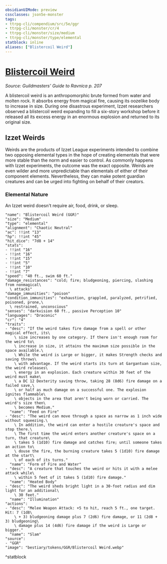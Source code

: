 ```yaml
---
obsidianUIMode: preview
cssclasses: json5e-monster
tags:
- ttrpg-cli/compendium/src/5e/ggr
- ttrpg-cli/monster/cr/4
- ttrpg-cli/monster/size/medium
- ttrpg-cli/monster/type/elemental
statblock: inline
aliases: ["Blistercoil Weird"]
---
```

# [Blistercoil Weird](3-Compendium\CLI\bestiary\elemental/blistercoil-weird-ggr.md)
*Source: Guildmasters' Guide to Ravnica p. 207*  

A blistercoil weird is an anthropomorphic brute formed from water and molten rock. It absorbs energy from magical fire, causing its oozelike body to increase in size. During one disastrous experiment, Izzet researchers observed a blistercoil weird expanding to fill a six-story workshop before it released all its excess energy in an enormous explosion and returned to its original size.

## Izzet Weirds

Weirds are the products of Izzet League experiments intended to combine two opposing elemental types in the hope of creating elementals that were more stable than the norm and easier to control. As commonly happens with Izzet experiments, the outcome was the exact opposite. Weirds are even wilder and more unpredictable than elementals of either of their component elements. Nevertheless, they can make potent guardian creatures and can be urged into fighting on behalf of their creators.

### Elemental Nature

An Izzet weird doesn't require air, food, drink, or sleep.

```statblock
"name": "Blistercoil Weird (GGR)"
"size": "Medium"
"type": "elemental"
"alignment": "Chaotic Neutral"
"ac": !!int "13"
"hp": !!int "45"
"hit_dice": "7d8 + 14"
"stats":
- !!int "16"
- !!int "16"
- !!int "15"
- !!int "5"
- !!int "10"
- !!int "7"
"speed": "40 ft., swim 60 ft."
"damage_resistances": "cold; fire; bludgeoning, piercing, slashing from nonmagical\
  \ attacks"
"damage_immunities": "poison"
"condition_immunities": "exhaustion, grappled, paralyzed, petrified, poisoned, prone,\
  \ restrained, unconscious"
"senses": "darkvision 60 ft., passive Perception 10"
"languages": "Draconic"
"cr": "4"
"traits":
- "desc": "If the weird takes fire damage from a spell or other magical effect, its\
    \ size increases by one category. If there isn't enough room for the weird to\
    \ increase in size, it attains the maximum size possible in the space available.\
    \ While the weird is Large or bigger, it makes Strength checks and saving throws\
    \ with advantage. If the weird starts its turn at Gargantuan size, the weird releases\
    \ energy in an explosion. Each creature within 30 feet of the weird must make\
    \ a DC 12 Dexterity saving throw, taking 28 (8d6) fire damage on a failed save,\
    \ or half as much damage on a successful one. The explosion ignites flammable\
    \ objects in the area that aren't being worn or carried. The weird's size then\
    \ becomes Medium."
  "name": "Feed on Fire"
- "desc": "The weird can move through a space as narrow as 1 inch wide without squeezing.\
    \ In addition, the weird can enter a hostile creature's space and stop there.\
    \ The first time the weird enters another creature's space on a turn, that creature\
    \ takes 5 (1d10) fire damage and catches fire; until someone takes an action to\
    \ douse the fire, the burning creature takes 5 (1d10) fire damage at the start\
    \ of each of its turns."
  "name": "Form of Fire and Water"
- "desc": "A creature that touches the weird or hits it with a melee attack while\
    \ within 5 feet of it takes 5 (1d10) fire damage."
  "name": "Heated Body"
- "desc": "The weird sheds bright light in a 30-foot radius and dim light for an additional\
    \ 30 feet."
  "name": "Illumination"
"actions":
- "desc": "Melee Weapon Attack: +5 to hit, reach 5 ft., one target. Hit: 7 (1d8\
    \ + 3) bludgeoning damage plus 7 (2d6) fire damage, or 11 (2d8 + 3) bludgeoning\
    \ damage plus 14 (4d6) fire damage if the weird is Large or bigger."
  "name": "Slam"
"source":
- "GGR"
"image": "bestiary/tokens/GGR/Blistercoil Weird.webp"
```
^statblock